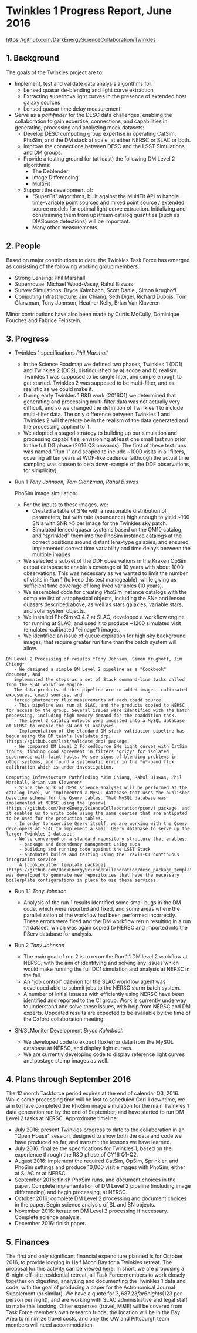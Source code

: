 # Twinkles 1 Progress Report, June 2016

https://github.com/DarkEnergyScienceCollaboration/Twinkles

## 1. Background

The goals of the Twinkles project are to:
 * Implement, test and validate data analysis algorithms for:
   - Lensed quasar de-blending and light curve extraction
   - Extracting supernova light curves in the presence of extended host galaxy sources
   - Lensed quasar time delay measurement
 * Serve as a *pathfinder* for the DESC data challenges, enabling the collaboration to gain expertise, connections, and capabilities in generating, processing and analyzing mock datasets:
   - Develop DESC computing group expertise in operating CatSim, PhoSim, and the DM stack at scale, at either NERSC or SLAC or both.
   - Improve the connections between DESC and the LSST Simulations and DM groups.
   - Provide a testing ground for (at least) the following DM Level 2 algorithms:
     * The Deblender
     * Image Differencing
     * MultiFit
   - Support the development of:
     * "SuperFit" algorithms, built against the MultiFit API to handle time-variable point sources and mixed point source / extended source models for optimal light curve extraction. Initializing and constraining them from upstream catalog quantities (such as DIASource detections) will be important.
     * Many other measurements.


## 2. People

Based on major contributions to date, the Twinkles Task Force has emerged as
consisting of the following working group members:
   * Strong Lensing: Phil Marshall
   * Supernovae: Michael Wood-Vasey, Rahul Biswas
   * Survey Simulations: Bryce Kalmbach, Scott Daniel, Simon Krughoff
   * Computing Infrastructure: Jim Chiang, Seth Digel, Richard Dubois, Tom Glanzman, Tony Johnson, Heather Kelly, Brian Van Klaveren

Minor contributions have also been made by Curtis McCully,
Dominique Fouchez and Fabrice Feinstein.

## 3. Progress

   * Twinkles 1 specifications  *Phil Marshall*

      - In the Science Roadmap we defined two phases, Twinkles 1 (DC1) and Twinkles 2 (DC2), distinguished by a) scope and b) realism. Twinkles 1 was supposed to be single filter, and simple enough to get started. Twinkles 2 was supposed to be multi-filter, and as realistic as we could make it.
      - During early Twinkles 1 R&D work (2016Q1) we determined that generating and processing multi-filter data was not actually very difficult, and so we changed the definition of Twinkles 1 to include multi-filter data. The only difference between Twinkles 1 and Twinkles 2 will therefore be in the realism of the data generated and the processing applied to it.
      - We adopted a staged strategy to building up our simulation and processing capabilities, envisioning at least one small test run prior to the full DG phase (2016 Q3 onwards). The first of these test runs was named "Run 1" and scoped to include ~1000 visits in all filters, covering all ten years at WDF-like cadence (although the actual time sampling was chosen to be a down-sample of the DDF observations, for simplicity).

   * Run 1  *Tony Johnson, Tom Glanzman, Rahul Biswas*

     PhoSim image simulation:
       - For the inputs to these images, we:
         - Created a table of SNe with a reasonable distribution of parameters, but with rate (abundance) high enough to yield ~100 SNIa with SNR >5 per image for the Twinkles sky patch.
         - Simulated lensed quasar systems based on the OM10 catalog, and “sprinkled” them into the PhoSim instance catalogs at the correct positions around distant lens-type galaxies, and ensured implemented correct time variability and time delays between the multiple images
       - We selected a subset of the DDF observations in the Kraken OpSim output database to enable a coverage of 10 years with about 1000 observations. This was necessary as we wanted to limit the number of visits in Run 1 (to keep this test manageable), while giving us sufficient time coverage of long lived variables (10 years).
       - We assembled code for creating PhoSim instance catalogs with the complete list of astophysical objects,  including the SNe and lensed quasars described above, as well as stars galaxies, variable stars, and solar system objects.
       - We installed PhoSim v3.4.2 at SLAC,  developed a workflow engine for running at SLAC, and used it to produce ~1200 simulated visit (emulated-calibrated "eimage") images.
       - We identified an issue of queue expiration for high sky background images, that require greater run time than the batch system will allow.

    DM Level 2 Processing of results *Tony Johnson, Simon Krughoff, Jim Chiang*
       - We designed a simple DM Level 2 pipeline as a "Cookbook" document, and
       implemented the steps as a set of Stack command-line tasks called from the SLAC workflow engine.
       The data products of this pipeline are co-added images, calibrated exposures, coadd sources, and
       forced photometry flux measurements of each coadd source.
       - This pipeline was run at SLAC, and the products copied to NERSC for access by the group. Several issues were identified with the batch processing, including high memory demand for the coaddition task.
       - The Level 2 catalog outputs were ingested into a MySQL database at NERSC to enable the SN and SL analyses.
       - Implementation of the standard DM stack validation pipeline has begun using the DM team's [validate_drp](https://github.com/lsst/validate_drp) package.
       - We compared DM Level 2 ForcedSource SNe light curves with CatSim inputs, finding good agreement in filters *grizy* for isolated supernovae with faint hosts. We see signs of blending problems in other systems, and found a systematic error in the *u*-band flux calibration which is under investigation.

    Computing Infrastucture Pathfinding *Jim Chiang, Rahul Biswas, Phil Marshall, Brian van Klaveren*
       - Since the bulk of DESC science analyses will be performed at the catalog level, we implemented a MySQL database that uses the published baseline schema for the Qserv tables. That MySQL database was implemented at NERSC using the [pserv](https://github.com/DarkEnergyScienceCollaboration/pserv) package, and it enables us to write code using the same queries that are antipated to be used for the production tables.
       - In order to exercise Qserv itself, we are working with the Qserv developers at SLAC to implement a small Qserv database to serve up the larger Twinkles 2 dataset.
       - We've converged on a standard repository structure that enables:
         - package and dependency management using eups
         - building and running code against the LSST Stack
         - automated builds and testing using the Travis-CI continuous integration service
         A [cookiecutter template package](https://github.com/DarkEnergyScienceCollaboration/desc_package_template) was developed to generate new repositories that have the necessary boilerplate configurations in place to use these services.

   * Run 1.1 *Tony Johnson*
   
       - Analysis of the run 1 results identified some small bugs in the DM code, which were reported and fixed, and some areas where the parallelization of the workflow had been performed incorrectly. These errors were fixed and the DM workflow rerun resulting in a run 1.1 dataset, which was again copied to NERSC and imported into the PServ database for analysis.

   * Run 2  *Tony Johnson*
   
       - The main goal of run 2 is to rerun the Run 1.1 DM level 2 workflow at NERSC, with the aim of identifying and solving any issues which would make running the full DC1 simulation and analysis at NERSC in the fall.
       - An "job control" daemon for the SLAC workflow agent was developed able to submit jobs to the NERSC slurm batch system.
       - A number of initial issuess with efficiently using NERSC have been identified and reported to the CI group. Work is currently underway to understand and solve these issues, with help from NERSC and DM experts. Uopdated results are expected to be available by the time of the Oxford collaboration meeting.

   * SN/SLMonitor Development *Bryce Kalmbach*
      - We developed code to extract flux/error data from the MySQL database at NERSC, and display light curves.
      - We are currently developing code to display reference light curves and postage stamp images as well.


## 4. Plans through September 2016

The 12 month Taskforce period expires at the end of calendar Q3, 2016. While
some  processing time will be lost to scheduled Cori-I downtime, we aim to have
completed the PhoSim image simulation for the main Twinkles 1 data generation
run by the end of September, and have  started to run DM Level 2 tasks at
NERSC. Approximate timeline:

   * July 2016: present Twinkles progress to date to the collaboration in an "Open House" session, designed to show both the data and code we have produced so far, and transmit the lessons we have learned.
   * July 2016: finalize the specifications for Twinkles 1, based on the experience through the R&D phase of CY16 Q1-Q2.
   * August 2016: implement the required CatSim, OpSim, Sprinkler, and PhoSim settings and produce 10,000 visit eimages with PhoSim, either at SLAC or at NERSC.
   * September 2016: finish PhoSim runs, and document choices in the paper. Complete implementation of DM Level 2 pipeline (including image differencing) and begin processing, at NERSC.
   * October 2016: complete DM Level 2 processing and document choices in the paper. Begin science analysis of SL and SN objects.
   * November 2016: iterate on DM Level 2 processing if necessary. Complete science analysis.
   * December 2016: finish paper.


## 5. Finances

The first and only significant financial expenditure planned is for October
2016, to provide lodging in Half Moon Bay for a Twinkles retreat. The proposal
for this activity can be viewed
[here](https://docs.google.com/document/d/1Yc0rTsgkGteFFJ-Z5crR77iBQJHH4zgmXmgWwS1Dkgo/edit?pli=1#).
In short, we are proposing a 6-night off-site residential retreat, all Task
Force members to work closely together on digesting, analyzing and documenting
the Twinkles 1 data and code, with the goal of producing a paper for the
Astronomical Journal Supplement (or similar). We have a quote for $3,687.23 for
6 nights ($123 per person per night), and are working with SLAC administrative
and legal staff to make this booking. Other expenses (travel, M&IE) will be
covered from Task Force members own research funds; the location will be in the
Bay Area to minimize travel costs, and only the UW and Pittsburgh team members
will need accommodation.
